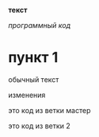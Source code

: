 **текст**

*программный код*

# пункт 1

обычный текст

изменения

это код из ветки мастер

это код из ветки 2

